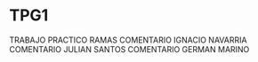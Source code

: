 
# TPG1
TRABAJO PRACTICO RAMAS 
COMENTARIO IGNACIO NAVARRIA
COMENTARIO JULIAN SANTOS
COMENTARIO GERMAN MARINO
